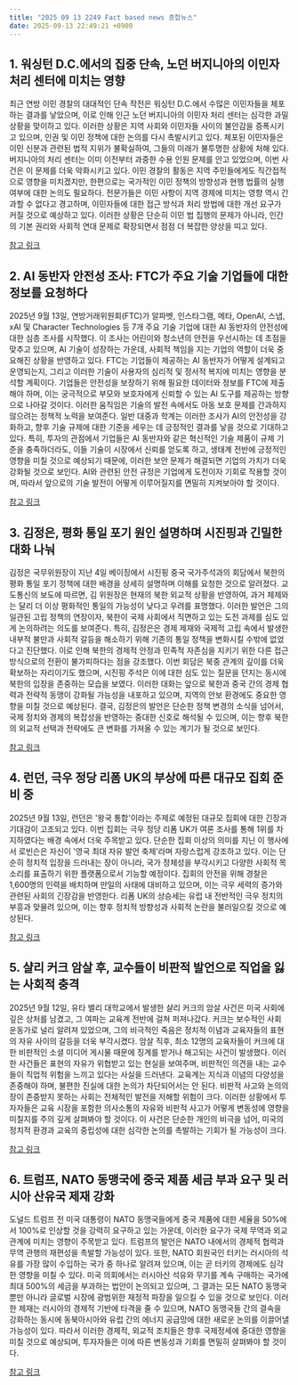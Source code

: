 ```yaml
---
title: "2025 09 13 2249 Fact based news 종합뉴스"
date: 2025-09-13 22:49:21 +0900
---
```

## 1. 워싱턴 D.C.에서의 집중 단속, 노던 버지니아의 이민자 처리 센터에 미치는 영향

최근 연방 이민 경찰의 대대적인 단속 작전은 워싱턴 D.C.에서 수많은 이민자들을 체포하는 결과를 낳았으며, 이로 인해 인근 노던 버지니아의 이민자 처리 센터는 심각한 과밀 상황을 맞이하고 있다. 이러한 상황은 지역 사회와 이민자들 사이의 불안감을 증폭시키고 있으며, 인권 및 이민 정책에 대한 논의를 다시 촉발시키고 있다. 체포된 이민자들은 이민 신분과 관련된 법적 지위가 불확실하여, 그들의 미래가 불투명한 상황에 처해 있다. 버지니아의 처리 센터는 이미 이전부터 과중한 수용 인원 문제를 안고 있었으며, 이번 사건은 이 문제를 더욱 악화시키고 있다. 이민 경찰의 활동은 지역 주민들에게도 직간접적으로 영향을 미치겠지만, 한편으로는 국가적인 이민 정책의 방향성과 현행 법률의 실행 여부에 대한 논의도 필요하다. 전문가들은 이민 사항이 지역 경제에 미치는 영향 역시 간과할 수 없다고 경고하며, 이민자들에 대한 접근 방식과 처리 방법에 대한 개선 요구가 커질 것으로 예상하고 있다. 이러한 상황은 단순히 이민 법 집행의 문제가 아니라, 인간의 기본 권리와 사회적 연대 문제로 확장되면서 점점 더 복잡한 양상을 띠고 있다.

[참고 링크](https://www.washingtonpost.com/immigration/2025/09/12/ice-dc-arrests-virginia-immigrants-office/)

## 2. AI 동반자 안전성 조사: FTC가 주요 기술 기업들에 대한 정보를 요청하다

2025년 9월 13일, 연방거래위원회(FTC)가 알파벳, 인스타그램, 메타, OpenAI, 스냅, xAI 및 Character Technologies 등 7개 주요 기술 기업에 대한 AI 동반자의 안전성에 대한 심층 조사를 시작했다. 이 조사는 어린이와 청소년의 안전을 우선시하는 데 초점을 맞추고 있으며, AI 기술이 성장하는 가운데, 사회적 책임을 지는 기업의 역할이 더욱 중요해진 상황을 반영하고 있다. FTC는 기업들이 제공하는 AI 동반자가 어떻게 설계되고 운영되는지, 그리고 이러한 기술이 사용자의 심리적 및 정서적 복지에 미치는 영향을 분석할 계획이다. 기업들은 안전성을 보장하기 위해 필요한 데이터와 정보를 FTC에 제출해야 하며, 이는 궁극적으로 부모와 보호자에게 신뢰할 수 있는 AI 도구를 제공하는 방향으로 나아갈 것이다. 이러한 움직임은 기술의 발전 속에서도 아동 보호 문제를 간과하지 않으려는 정책적 노력을 보여준다. 일반 대중과 학계는 이러한 조사가 AI의 안전성을 강화하고, 향후 기술 규제에 대한 기준을 세우는 데 긍정적인 결과를 낳을 것으로 기대하고 있다. 특히, 투자의 관점에서 기업들은 AI 동반자와 같은 혁신적인 기술 제품이 규제 기준을 충족하더라도, 이들 기술이 시장에서 신뢰를 얻도록 하고, 생태계 전반에 긍정적인 영향을 미칠 것으로 예상되기 때문에, 이러한 보안 문제가 해결되면 기업의 가치가 더욱 강화될 것으로 보인다. AI와 관련된 안전 규정은 기업에게 도전이자 기회로 작용할 것이며, 따라서 앞으로의 기술 발전이 어떻게 이루어질지를 면밀히 지켜보아야 할 것이다.

[참고 링크](https://www.zdnet.com/article/ftc-scrutinizes-openai-meta-and-others-on-ai-companion-safety-for-kids/)

## 3. 김정은, 평화 통일 포기 원인 설명하며 시진핑과 긴밀한 대화 나눠

김정은 국무위원장이 지난 4일 베이징에서 시진핑 중국 국가주석과의 회담에서 북한의 평화 통일 포기 정책에 대한 배경을 상세히 설명하며 이해를 요청한 것으로 알려졌다. 교도통신의 보도에 따르면, 김 위원장은 현재의 북한 외교적 상황을 반영하여, 과거 체제와는 달리 더 이상 평화적인 통일의 가능성이 낮다고 우려를 표명했다. 이러한 발언은 그의 일관된 고립 정책의 연장이자, 북한이 국제 사회에서 직면하고 있는 도전 과제를 심도 있게 논의하려는 의도를 보여준다. 특히, 김정은은 경제 제재와 국제적 고립 속에서 발생한 내부적 불만과 사회적 갈등을 해소하기 위해 기존의 통일 정책을 변화시킬 수밖에 없었다고 진단했다. 이로 인해 북한의 경제적 안정과 민족적 자존심을 지키기 위한 다른 접근 방식으로의 전환이 불가피하다는 점을 강조했다. 이번 회담은 북중 관계의 깊이를 더욱 확보하는 자리이기도 했으며, 시진핑 주석은 이에 대한 심도 있는 질문을 던지는 동시에 북한의 입장을 존중하는 모습을 보였다. 이러한 대화는 앞으로 북한과 중국 간의 경제 협력과 전략적 동맹이 강화될 가능성을 내포하고 있으며, 지역의 안보 환경에도 중요한 영향을 미칠 것으로 예상된다. 결국, 김정은의 발언은 단순한 정책 변경의 소식을 넘어서, 국제 정치와 경제의 복잡성을 반영하는 중대한 신호로 해석될 수 있으며, 이는 향후 북한의 외교적 선택과 전략에도 큰 변화를 가져올 수 있는 계기가 될 것으로 보인다.

[참고 링크](https://www.asiae.co.kr/article/2025091317265288714)

## 4. 런던, 극우 정당 리폼 UK의 부상에 따른 대규모 집회 준비 중

2025년 9월 13일, 런던은 '왕국 통합'이라는 주제로 예정된 대규모 집회에 대한 긴장과 기대감이 고조되고 있다. 이번 집회는 극우 정당 리폼 UK가 여론 조사를 통해 1위를 차지하였다는 배경 속에서 더욱 주목받고 있다. 단순한 집회 이상의 의미를 지닌 이 행사에서 로빈슨은 자신이 '영국 최대 자유 발언 축제'라며 자랑스럽게 강조하고 있다. 이는 단순히 정치적 입장을 드러내는 장이 아니라, 국가 정체성을 부각시키고 다양한 사회적 목소리를 표출하기 위한 플랫폼으로서 기능할 예정이다. 집회의 안전을 위해 경찰은 1,600명의 인력을 배치하며 만일의 사태에 대비하고 있으며, 이는 극우 세력의 증가와 관련된 사회의 긴장감을 반영한다. 리폼 UK의 상승세는 유럽 내 전반적인 극우 정치의 부흥과 맞물려 있으며, 이는 향후 정치적 방향성과 사회적 논란을 불러일으킬 것으로 예상된다.

[참고 링크](https://www.nbcnews.com/world/europe/london-braces-mass-far-right-rally-charlie-kirk-will-mourned-rcna230978)

## 5. 샬리 커크 암살 후, 교수들이 비판적 발언으로 직업을 잃는 사회적 충격

2025년 9월 12일, 유타 밸리 대학교에서 발생한 샬리 커크의 암살 사건은 미국 사회에 깊은 상처를 남겼고, 그 여파는 교육계 전반에 걸쳐 퍼져나갔다. 커크는 보수적인 사회 운동가로 널리 알려져 있었으며, 그의 비극적인 죽음은 정치적 이념과 교육자들의 표현의 자유 사이의 갈등을 더욱 부각시켰다. 암살 직후, 최소 12명의 교육자들이 커크에 대한 비판적인 소셜 미디어 게시물 때문에 징계를 받거나 해고되는 사건이 발생했다. 이러한 사건들은 표현의 자유가 위협받고 있는 현실을 보여주며, 비판적인 의견을 내는 교수들이 직업적 위험을 느끼고 있다는 사실을 드러낸다. 교육계는 지식과 이념의 다양성을 존중해야 하며, 불편한 진실에 대한 논의가 차단되어서는 안 된다. 비판적 사고와 논의의 장이 존중받지 못하는 사회는 전체적인 발전을 저해할 위험이 크다. 이러한 상황에서 투자자들은 교육 시장을 포함한 의사소통의 자유와 비판적 사고가 어떻게 변동성에 영향을 미칠지를 주의 깊게 살펴봐야 할 것이다. 이 사건은 단순한 개인의 비극을 넘어, 미국의 정치적 환경과 교육의 중립성에 대한 심각한 논의를 촉발하는 기회가 될 가능성이 크다.

[참고 링크](https://www.nbcnews.com/news/us-news/charlie-kirk-death-teachers-professors-nationwide-fired-disciplined-s-rcna230845)

## 6. 트럼프, NATO 동맹국에 중국 제품 세금 부과 요구 및 러시아 산유국 제재 강화

도널드 트럼프 전 미국 대통령이 NATO 동맹국들에게 중국 제품에 대한 세율을 50%에서 100%로 인상할 것을 강력히 요구하고 있는 가운데, 이러한 요구가 국제 무역과 외교 관계에 미치는 영향이 주목받고 있다. 트럼프의 발언은 NATO 내에서의 경제적 협력과 무역 관행의 재편성을 촉발할 가능성이 있다. 또한, NATO 회원국인 터키는 러시아의 석유를 가장 많이 수입하는 국가 중 하나로 알려져 있으며, 이는 곧 터키의 경제에도 심각한 영향을 미칠 수 있다. 미국 의회에서는 러시아산 석유와 무기를 계속 구매하는 국가에 최대 500%의 세금을 부과하는 법안이 논의되고 있으며, 그 결과는 모든 NATO 동맹국 뿐만 아니라 글로벌 시장에 광범위한 재정적 파장을 일으킬 수 있을 것으로 보인다. 이러한 제재는 러시아의 경제적 기반에 타격을 줄 수 있으며, NATO 동맹국들 간의 결속을 강화하는 동시에 동북아시아와 유럽 간의 에너지 공급망에 대한 새로운 논의를 이끌어낼 가능성이 있다. 따라서 이러한 경제적, 외교적 조치들은 향후 국제정세에 중대한 영향을 미칠 것으로 예상되며, 투자자들은 이에 따른 변동성과 기회를 면밀히 살펴봐야 할 것이다.

[참고 링크](https://www.zeit.de/politik/ausland/2025-09/donald-trump-russland-sanktionen-bedingungen-nato)

